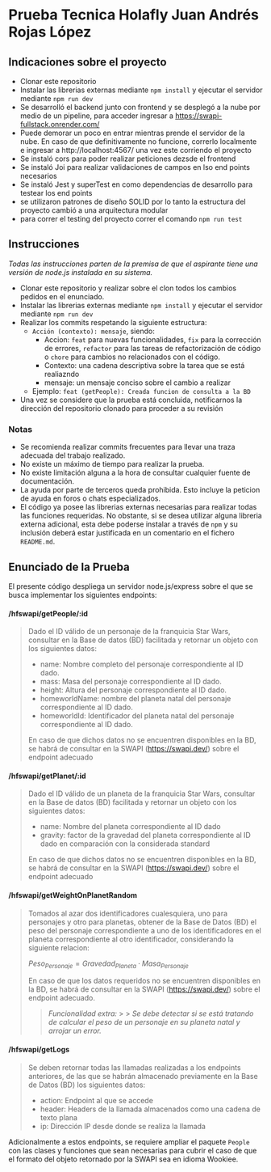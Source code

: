 # Prueba Tecnica Holafly Juan Andrés Rojas López

## Indicaciones sobre el proyecto

- Clonar este repositorio
- Instalar las librerias externas mediante `npm install` y ejecutar el servidor mediante `npm run dev`
- Se desarrolló el backend junto con frontend y se desplegó a la nube por medio de un pipeline, para acceder ingresar a https://swapi-fullstack.onrender.com/
- Puede demorar un poco en entrar mientras prende el servidor de la nube. En caso de que definitivamente no funcione, correrlo localmente e ingresar a http://localhost:4567/ una vez este corriendo el proyecto
- Se instaló cors para poder realizar peticiones dezsde el frontend
- Se instaló Joi para realizar validaciones de campos en lso end points necesarios
- Se instaló Jest y superTest en como dependencias de desarrollo para testear los end points
- se utilizaron patrones de diseño SOLID por lo tanto la estructura del proyecto cambió a una arquitectura modular
- para correr el testing del proyecto correr el comando `npm run test`

## Instrucciones

_Todas las instrucciones parten de la premisa de que el aspirante tiene una versión de node.js instalada en su sistema._

- Clonar este repositorio y realizar sobre el clon todos los cambios pedidos en el enunciado.
- Instalar las librerias externas mediante `npm install` y ejecutar el servidor mediante `npm run dev`
- Realizar los commits respetando la siguiente estructura:
  - `Acción (contexto): mensaje`, siendo:
    - Accion: `feat` para nuevas funcionalidades, `fix` para la corrección de errores, `refactor` para las tareas de refactorización de código o `chore` para cambios no relacionados con el código.
    - Contexto: una cadena descriptiva sobre la tarea que se está realiazndo
    - mensaje: un mensaje conciso sobre el cambio a realizar
  - Ejemplo: `feat (getPeople): Creada funcion de consulta a la BD`
- Una vez se considere que la prueba está concluida, notificarnos la dirección del repositorio clonado para proceder a su revisión

### Notas

- Se recomienda realizar commits frecuentes para llevar una traza adecuada del trabajo realizado.
- No existe un máximo de tiempo para realizar la prueba.
- No existe limitación alguna a la hora de consultar cualquier fuente de documentación.
- La ayuda por parte de terceros queda prohibida. Esto incluye la peticion de ayuda en foros o chats especializados.
- El código ya posee las librerias externas necesarias para realizar todas las funciones requeridas. No obstante, si se desea utilizar alguna libreria externa adicional, esta debe poderse instalar a través de `npm` y su inclusión deberá estar justificada en un comentario en el fichero `README.md`.

## Enunciado de la Prueba

El presente código despliega un servidor node.js/express sobre el que se busca implementar los siguientes endpoints:

#### /hfswapi/getPeople/:id

> Dado el ID válido de un personaje de la franquicia Star Wars, consultar en la Base de datos (BD) facilitada y retornar un objeto con los siguientes datos:
>
> - name: Nombre completo del personaje correspondiente al ID dado.
> - mass: Masa del personaje correspondiente al ID dado.
> - height: Altura del personaje correspondiente al ID dado.
> - homeworldName: nombre del planeta natal del personaje correspondiente al ID dado.
> - homeworldId: Identificador del planeta natal del personaje correspondiente al ID dado.
>
> En caso de que dichos datos no se encuentren disponibles en la BD, se habrá de consultar en la SWAPI (https://swapi.dev/) sobre el endpoint adecuado

#### /hfswapi/getPlanet/:id

> Dado el ID válido de un planeta de la franquicia Star Wars, consultar en la Base de datos (BD) facilitada y retornar un objeto con los siguientes datos:
>
> - name: Nombre del planeta correspondiente al ID dado
> - gravity: factor de la gravedad del planeta correspondiente al ID dado en comparación con la considerada standard
>
> En caso de que dichos datos no se encuentren disponibles en la BD, se habrá de consultar en la SWAPI (https://swapi.dev/) sobre el endpoint adecuado

#### /hfswapi/getWeightOnPlanetRandom

> Tomados al azar dos identificadores cualesquiera, uno para personajes y otro para planetas, obtener de la Base de Datos (BD) el peso del personaje correspondiente a uno de los identificadores en el planeta correspondiente al otro identificador, considerando la siguiente relacion:
>
> $Peso_{Personaje} = Gravedad_{Planeta} · Masa_{Personaje}$
>
> En caso de que los datos requeridos no se encuentren disponibles en la BD, se habrá de consultar en la SWAPI (https://swapi.dev/) sobre el endpoint adecuado.
>
> > _Funcionalidad extra:_ > > _Se debe detectar si se está tratando de calcular el peso de un personaje en su planeta natal y arrojar un error._

#### /hfswapi/getLogs

> Se deben retornar todas las llamadas realizadas a los endpoints anteriores, de las que se habrán almacenado previamente en la Base de Datos (BD) los siguientes datos:
>
> - action: Endpoint al que se accede
> - header: Headers de la llamada almacenados como una cadena de texto plana
> - ip: Dirección IP desde donde se realiza la llamada

Adicionalmente a estos endpoints, se requiere ampliar el paquete `People` con las clases y funciones que sean necesarias para cubrir el caso de que el formato del objeto retornado por la SWAPI sea en idioma Wookiee.
